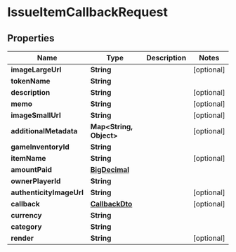 

# IssueItemCallbackRequest

## Properties

Name | Type | Description | Notes
------------ | ------------- | ------------- | -------------
**imageLargeUrl** | **String** |  |  [optional]
**tokenName** | **String** |  | 
**description** | **String** |  |  [optional]
**memo** | **String** |  |  [optional]
**imageSmallUrl** | **String** |  |  [optional]
**additionalMetadata** | **Map&lt;String, Object&gt;** |  |  [optional]
**gameInventoryId** | **String** |  | 
**itemName** | **String** |  |  [optional]
**amountPaid** | [**BigDecimal**](BigDecimal.md) |  | 
**ownerPlayerId** | **String** |  | 
**authenticityImageUrl** | **String** |  |  [optional]
**callback** | [**CallbackDto**](CallbackDto.md) |  |  [optional]
**currency** | **String** |  | 
**category** | **String** |  | 
**render** | **String** |  |  [optional]



